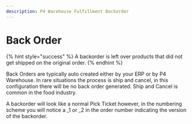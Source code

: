 ```yaml
---
description: P4 Warehouse Fulfillment Backorder
---
```


# Back Order

{% hint style="success" %}
A backorder is left over products that did not get shipped on the original order.
{% endhint %}

Back Orders are typically auto created either by your ERP or by P4 Warehouse. In rare situations the process is ship and cancel, in this configuration there will be no back order generated. Ship and Cancel is common in the food industry.

A backorder will look like a normal Pick Ticket however, in the numbering scheme you will notice a \_1 or \_2 in the order number indicating the version of the backorder.
